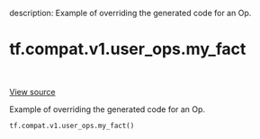 description: Example of overriding the generated code for an Op.

<div itemscope itemtype="http://developers.google.com/ReferenceObject">
<meta itemprop="name" content="tf.compat.v1.user_ops.my_fact" />
<meta itemprop="path" content="Stable" />
</div>

# tf.compat.v1.user_ops.my_fact

<!-- Insert buttons and diff -->

<table class="tfo-notebook-buttons tfo-api nocontent" align="left">

</table>

<a target="_blank" class="external" href="/code/stable/tensorflow/python/user_ops/user_ops.py">View source</a>



Example of overriding the generated code for an Op.


<pre class="devsite-click-to-copy prettyprint lang-py tfo-signature-link">
<code>tf.compat.v1.user_ops.my_fact()
</code></pre>



<!-- Placeholder for "Used in" -->

